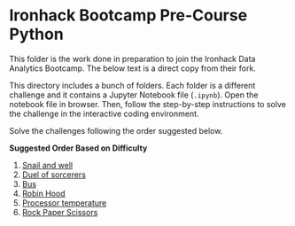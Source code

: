 # Ironhack Bootcamp Pre-Course Python
This folder is the work done in preparation to join the Ironhack Data Analytics Bootcamp. The below text is a direct copy from their fork.

This directory includes a bunch of folders. Each folder is a different challenge and it contains a Jupyter Notebook file (`.ipynb`). Open the notebook file in browser. Then, follow the step-by-step instructions to solve the challenge in the interactive coding environment. 

Solve the challenges following the order suggested below.

**Suggested Order Based on Difficulty**  

1. [Snail and well](./1.-Snail-and-Well)
1. [Duel of sorcerers](./2.-Duel-of-Sorcerers)
1. [Bus](./3.-Bus)
1. [Robin Hood](./4.-Robin-Hood)
1. [Processor temperature](./5.-Temperature-Processor)
1. [Rock Paper Scissors](./6.-Rock–Paper–Scissors)
